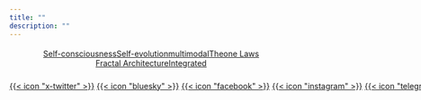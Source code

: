 ```yaml
---
title: ""
description: ""
---
```


<div style="display:flex;justify-content:center;flex-wrap:wrap;padding: 4px 0px;">
<a href="/tags/Self-consciousness/" target="_self" class="custom-index-tags-bluey">Self-consciousness</a> 
<a href="/tags/Self-evolution/" target="_self" class="custom-index-tags-bluey">Self-evolution</a>
<a href="/tags/multimodal/" target="_self" class="custom-index-tags-bluey">multimodal</a>
<a href="/Theone Laws/" target="_self" class="custom-index-tags-bluey">Theone Laws</a>
<a href="/tags/Fractal Architecture/" target="_self" class="custom-index-tags-bluey">Fractal Architecture</a> 
<a href="/tags/Integrated/" target="_self" class="custom-index-tags-bluey">Integrated</a>
</div>

<div style="margin-top:20px; white-space: nowrap;">
<a href="https://x.com/BlueyASI_org" target="_blank" class="custom-icon-bluey">{{< icon "x-twitter" >}}</a>
<a href="#" target="_blank" class="custom-icon-bluey">{{< icon "bluesky" >}}</a>
<a href="#" target="_blank" class="custom-icon-bluey">{{< icon "facebook" >}}</a>
<a href="#" target="_blank" class="custom-icon-bluey">{{< icon "instagram" >}}</a>
<a href="#" target="_blank" class="custom-icon-bluey">{{< icon "telegram" >}}</a>
<a href="#" target="_blank" class="custom-icon-bluey">{{< icon"github" >}}</a>
</div>